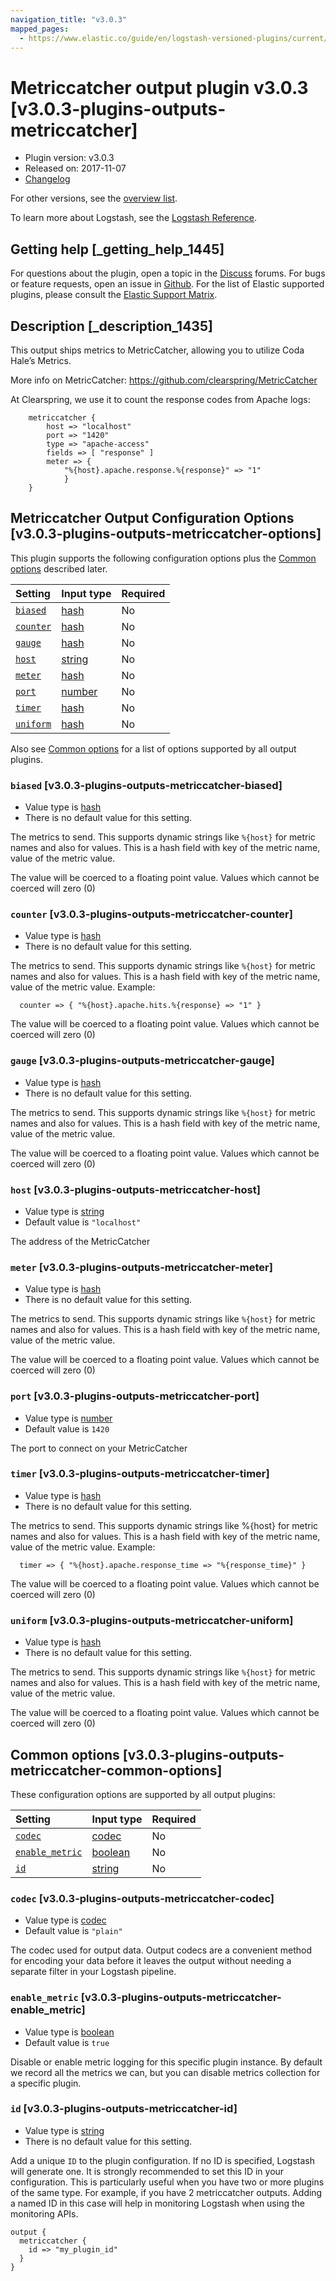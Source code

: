 ```yaml
---
navigation_title: "v3.0.3"
mapped_pages:
  - https://www.elastic.co/guide/en/logstash-versioned-plugins/current/v3.0.3-plugins-outputs-metriccatcher.html
---
```


# Metriccatcher output plugin v3.0.3 [v3.0.3-plugins-outputs-metriccatcher]

* Plugin version: v3.0.3
* Released on: 2017-11-07
* [Changelog](https://github.com/logstash-plugins/logstash-output-metriccatcher/blob/v3.0.3/CHANGELOG.md)

For other versions, see the [overview list](output-metriccatcher-index.md).

To learn more about Logstash, see the [Logstash Reference](https://www.elastic.co/guide/en/logstash/current/index.html).

## Getting help [_getting_help_1445]

For questions about the plugin, open a topic in the [Discuss](http://discuss.elastic.co) forums. For bugs or feature requests, open an issue in [Github](https://github.com/logstash-plugins/logstash-output-metriccatcher). For the list of Elastic supported plugins, please consult the [Elastic Support Matrix](https://www.elastic.co/support/matrix#matrix_logstash_plugins).

## Description [_description_1435]

This output ships metrics to MetricCatcher, allowing you to utilize Coda Hale’s Metrics.

More info on MetricCatcher: <https://github.com/clearspring/MetricCatcher>

At Clearspring, we use it to count the response codes from Apache logs:

```
    metriccatcher {
        host => "localhost"
        port => "1420"
        type => "apache-access"
        fields => [ "response" ]
        meter => {
            "%{host}.apache.response.%{response}" => "1"
            }
    }
```

## Metriccatcher Output Configuration Options [v3.0.3-plugins-outputs-metriccatcher-options]

This plugin supports the following configuration options plus the [Common options](v3-0-3-plugins-outputs-metriccatcher.md#v3.0.3-plugins-outputs-metriccatcher-common-options) described later.

| Setting | Input type | Required |
| :- | :- | :- |
| [`biased`](v3-0-3-plugins-outputs-metriccatcher.md#v3.0.3-plugins-outputs-metriccatcher-biased) | [hash](/lsr/value-types.md#hash) | No |
| [`counter`](v3-0-3-plugins-outputs-metriccatcher.md#v3.0.3-plugins-outputs-metriccatcher-counter) | [hash](/lsr/value-types.md#hash) | No |
| [`gauge`](v3-0-3-plugins-outputs-metriccatcher.md#v3.0.3-plugins-outputs-metriccatcher-gauge) | [hash](/lsr/value-types.md#hash) | No |
| [`host`](v3-0-3-plugins-outputs-metriccatcher.md#v3.0.3-plugins-outputs-metriccatcher-host) | [string](/lsr/value-types.md#string) | No |
| [`meter`](v3-0-3-plugins-outputs-metriccatcher.md#v3.0.3-plugins-outputs-metriccatcher-meter) | [hash](/lsr/value-types.md#hash) | No |
| [`port`](v3-0-3-plugins-outputs-metriccatcher.md#v3.0.3-plugins-outputs-metriccatcher-port) | [number](/lsr/value-types.md#number) | No |
| [`timer`](v3-0-3-plugins-outputs-metriccatcher.md#v3.0.3-plugins-outputs-metriccatcher-timer) | [hash](/lsr/value-types.md#hash) | No |
| [`uniform`](v3-0-3-plugins-outputs-metriccatcher.md#v3.0.3-plugins-outputs-metriccatcher-uniform) | [hash](/lsr/value-types.md#hash) | No |

Also see [Common options](v3-0-3-plugins-outputs-metriccatcher.md#v3.0.3-plugins-outputs-metriccatcher-common-options) for a list of options supported by all output plugins.

### `biased` [v3.0.3-plugins-outputs-metriccatcher-biased]

* Value type is [hash](/lsr/value-types.md#hash)
* There is no default value for this setting.

The metrics to send. This supports dynamic strings like `%{host}` for metric names and also for values. This is a hash field with key of the metric name, value of the metric value.

The value will be coerced to a floating point value. Values which cannot be coerced will zero (0)

### `counter` [v3.0.3-plugins-outputs-metriccatcher-counter]

* Value type is [hash](/lsr/value-types.md#hash)
* There is no default value for this setting.

The metrics to send. This supports dynamic strings like `%{host}` for metric names and also for values. This is a hash field with key of the metric name, value of the metric value. Example:

```
  counter => { "%{host}.apache.hits.%{response} => "1" }
```

The value will be coerced to a floating point value. Values which cannot be coerced will zero (0)

### `gauge` [v3.0.3-plugins-outputs-metriccatcher-gauge]

* Value type is [hash](/lsr/value-types.md#hash)
* There is no default value for this setting.

The metrics to send. This supports dynamic strings like `%{host}` for metric names and also for values. This is a hash field with key of the metric name, value of the metric value.

The value will be coerced to a floating point value. Values which cannot be coerced will zero (0)

### `host` [v3.0.3-plugins-outputs-metriccatcher-host]

* Value type is [string](/lsr/value-types.md#string)
* Default value is `"localhost"`

The address of the MetricCatcher

### `meter` [v3.0.3-plugins-outputs-metriccatcher-meter]

* Value type is [hash](/lsr/value-types.md#hash)
* There is no default value for this setting.

The metrics to send. This supports dynamic strings like `%{host}` for metric names and also for values. This is a hash field with key of the metric name, value of the metric value.

The value will be coerced to a floating point value. Values which cannot be coerced will zero (0)

### `port` [v3.0.3-plugins-outputs-metriccatcher-port]

* Value type is [number](/lsr/value-types.md#number)
* Default value is `1420`

The port to connect on your MetricCatcher

### `timer` [v3.0.3-plugins-outputs-metriccatcher-timer]

* Value type is [hash](/lsr/value-types.md#hash)
* There is no default value for this setting.

The metrics to send. This supports dynamic strings like %{host} for metric names and also for values. This is a hash field with key of the metric name, value of the metric value. Example:

```
  timer => { "%{host}.apache.response_time => "%{response_time}" }
```

The value will be coerced to a floating point value. Values which cannot be coerced will zero (0)

### `uniform` [v3.0.3-plugins-outputs-metriccatcher-uniform]

* Value type is [hash](/lsr/value-types.md#hash)
* There is no default value for this setting.

The metrics to send. This supports dynamic strings like `%{host}` for metric names and also for values. This is a hash field with key of the metric name, value of the metric value.

The value will be coerced to a floating point value. Values which cannot be coerced will zero (0)

## Common options [v3.0.3-plugins-outputs-metriccatcher-common-options]

These configuration options are supported by all output plugins:

| Setting | Input type | Required |
| :- | :- | :- |
| [`codec`](v3-0-3-plugins-outputs-metriccatcher.md#v3.0.3-plugins-outputs-metriccatcher-codec) | [codec](/lsr/value-types.md#codec) | No |
| [`enable_metric`](v3-0-3-plugins-outputs-metriccatcher.md#v3.0.3-plugins-outputs-metriccatcher-enable_metric) | [boolean](/lsr/value-types.md#boolean) | No |
| [`id`](v3-0-3-plugins-outputs-metriccatcher.md#v3.0.3-plugins-outputs-metriccatcher-id) | [string](/lsr/value-types.md#string) | No |

### `codec` [v3.0.3-plugins-outputs-metriccatcher-codec]

* Value type is [codec](/lsr/value-types.md#codec)
* Default value is `"plain"`

The codec used for output data. Output codecs are a convenient method for encoding your data before it leaves the output without needing a separate filter in your Logstash pipeline.

### `enable_metric` [v3.0.3-plugins-outputs-metriccatcher-enable_metric]

* Value type is [boolean](/lsr/value-types.md#boolean)
* Default value is `true`

Disable or enable metric logging for this specific plugin instance. By default we record all the metrics we can, but you can disable metrics collection for a specific plugin.

### `id` [v3.0.3-plugins-outputs-metriccatcher-id]

* Value type is [string](/lsr/value-types.md#string)
* There is no default value for this setting.

Add a unique `ID` to the plugin configuration. If no ID is specified, Logstash will generate one. It is strongly recommended to set this ID in your configuration. This is particularly useful when you have two or more plugins of the same type. For example, if you have 2 metriccatcher outputs. Adding a named ID in this case will help in monitoring Logstash when using the monitoring APIs.

```
output {
  metriccatcher {
    id => "my_plugin_id"
  }
}
```
